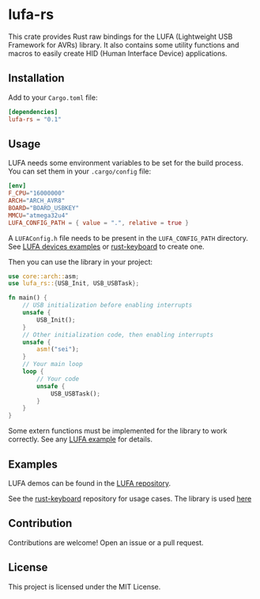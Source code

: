 # lufa-rs

This crate provides Rust raw bindings for the LUFA (Lightweight USB Framework for AVRs) library. It also contains some utility functions and macros to easily create HID (Human Interface Device) applications.


## Installation

Add to your `Cargo.toml` file:

```toml
[dependencies]
lufa-rs = "0.1"
```

## Usage

LUFA needs some environment variables to be set for the build process. You can set them in your `.cargo/config` file:

```toml
[env]
F_CPU="16000000"
ARCH="ARCH_AVR8"
BOARD="BOARD_USBKEY"
MMCU="atmega32u4"
LUFA_CONFIG_PATH = { value = ".", relative = true }
```

A `LUFAConfig.h` file needs to be present in the `LUFA_CONFIG_PATH` directory. See [LUFA devices examples](https://github.com/abcminiuser/lufa/tree/master/Demos) or [rust-keyboard](https://github.com/supersurviveur/rust-keyboard/tree/main/qmk/LUFAConfig.h) to create one.

Then you can use the library in your project:

```rust
use core::arch::asm;
use lufa_rs::{USB_Init, USB_USBTask};

fn main() {
    // USB initialization before enabling interrupts
    unsafe {
        USB_Init();
    }
    // Other initialization code, then enabling interrupts
    unsafe {
        asm!("sei");
    }
    // Your main loop
    loop {
        // Your code
        unsafe {
            USB_USBTask();
        }
    }
}
```

Some extern functions must be implemented for the library to work correctly. See any [LUFA example](https://github.com/abcminiuser/lufa/tree/master/Demos) for details.

## Examples

LUFA demos can be found in the [LUFA repository](https://github.com/abcminiuser/lufa/tree/master/Demos).

See the [rust-keyboard](https://github.com/supersurviveur/rust-keyboard/) repository for usage cases.
The library is used [here](https://github.com/supersurviveur/rust-keyboard/tree/main/qmk/src/usb)

## Contribution

Contributions are welcome! Open an issue or a pull request.

## License

This project is licensed under the MIT License.